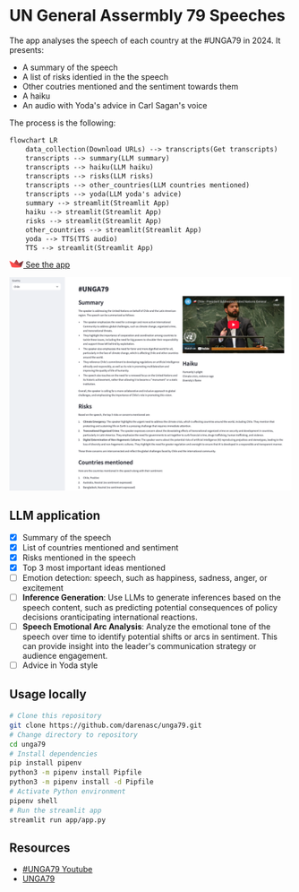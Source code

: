 # UN General Assermbly 79 Speeches

The app analyses the speech of each country at the #UNGA79 in 2024. It presents:
- A summary of the speech
- A list of risks identied in the the speech
- Other coutries mentioned and the sentiment towards them 
- A haiku 
- An audio with Yoda's advice in Carl Sagan's voice

The process is the following:

```mermaid
flowchart LR
    data_collection(Download URLs) --> transcripts(Get transcripts)
    transcripts --> summary(LLM summary)
    transcripts --> haiku(LLM haiku)
    transcripts --> risks(LLM risks)
    transcripts --> other_countries(LLM countries mentioned)
    transcripts --> yoda(LLM yoda's advice)
    summary --> streamlit(Streamlit App)
    haiku --> streamlit(Streamlit App)
    risks --> streamlit(Streamlit App)
    other_countries --> streamlit(Streamlit App)
    yoda --> TTS(TTS audio)
    TTS --> streamlit(Streamlit App)
```
<img src="figures/streamlit-mark-color.png" alt="drawing" width="25"/>[ See the app](https://unga79.streamlit.app)

![](figures/screenshot.png)

## LLM application

* [x] Summary of the speech
* [x] List of countries mentioned and sentiment
* [x] Risks mentioned in the speech
* [x] Top 3 most important ideas mentioned
* [ ] Emotion detection: speech, such as happiness, sadness, anger, or excitement
* [ ] **Inference Generation**: Use LLMs to generate inferences based on the speech content, such as predicting potential consequences of policy decisions oranticipating international reactions.
* [ ] **Speech Emotional Arc Analysis**: Analyze the emotional tone of the speech over time to identify potential shifts or arcs in sentiment. This can provide insight into the leader's communication strategy or audience engagement.
* [ ] Advice in Yoda style

## Usage locally

```bash
# Clone this repository
git clone https://github.com/darenasc/unga79.git
# Change directory to repository
cd unga79
# Install dependencies
pip install pipenv
python3 -m pipenv install Pipfile
python3 -m pipenv install -d Pipfile
# Activate Python environment
pipenv shell
# Run the streamlit app
streamlit run app/app.py
```

## Resources
- [#UNGA79 Youtube](https://www.youtube.com/watch?v=pH19ivsC62E&list=PLwoDFQJEq_0YukP-06eOEinhpM2GeG3hY)
- [UNGA79](https://docs.google.com/spreadsheets/d/1qtqfnRSW24j-XLN7SRKywDCuFatARCH8pUg1Rr6I2vI/edit?gid=1290530125#gid=1290530125)